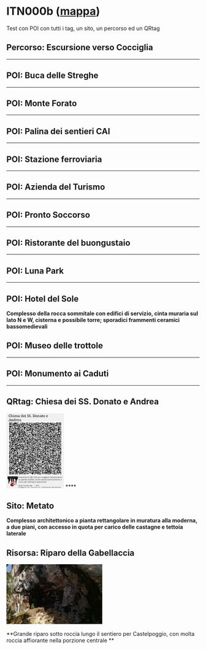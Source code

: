 # ITN000b ([mappa](https://umap.openstreetmap.fr/it/map/uls017_riparo_della_gabellaccia_1075582?scaleControl=false&miniMap=false&scrollWheelZoom=false&zoomControl=true&editMode=disabled&moreControl=true&searchControl=null&tilelayersControl=null&embedControl=null&datalayersControl=true&onLoadPanel=none&captionBar=false&captionMenus=true))
Test con POI con tutti i tag, un sito, un percorso ed un QRtag
## Percorso: Escursione verso Cocciglia
****
## POI: Buca delle Streghe
****
## POI: Monte Forato
****
## POI: Palina dei sentieri CAI
****
## POI: Stazione ferroviaria
****
## POI: Azienda del Turismo
****
## POI: Pronto Soccorso
****
## POI: Ristorante del buongustaio
****
## POI: Luna Park
****
## POI: Hotel del Sole
**Complesso della rocca sommitale con edifici di servizio, cinta muraria sul lato N e W, cisterna e possibile torre; sporadici frammenti ceramici bassomedievali**
## POI: Museo delle trottole
****
## POI: Monumento ai Caduti
****
## QRtag: Chiesa dei SS. Donato e Andrea
[<img src='qrtags/lwtyx6.png' width='150'/>](qrtags/lwtyx6.png) ****
## Sito: Metato
**Complesso architettonico a pianta rettangolare in muratura alla moderna, a due piani, con accesso in quota per carico delle castagne e tettoia laterale**
## Risorsa: Riparo della Gabellaccia
[<img src='/vignettes/h4yygB44.jpg' width='250'/>](/vignettes/h4yygB44.jpg) 

**Grande riparo sotto roccia lungo il sentiero per Castelpoggio, con molta roccia affiorante nella porzione centrale **
